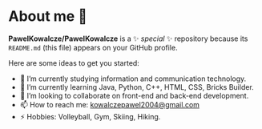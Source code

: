 # About me 👋


**PawelKowalcze/PawelKowalcze** is a ✨ _special_ ✨ repository because its `README.md` (this file) appears on your GitHub profile.

Here are some ideas to get you started:

- 🔭 I’m currently studying information and communication technology.
- 🌱 I’m currently learning Java, Python, C++, HTML, CSS, Bricks Builder.
- 👯 I’m looking to collaborate on front-end and back-end development.
- 📫 How to reach me: kowalczepawel2004@gmail.com
- ⚡ Hobbies: Volleyball, Gym, Skiing, Hiking.

